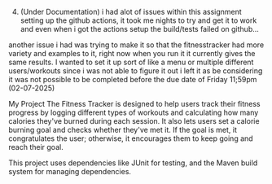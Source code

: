 4. (Under Documentation) i had alot of issues within this assignment setting up the github actions, it took me nights to try and get it to work and even when i got the actions setup the build/tests failed on github...

  another issue i had was trying to make it so that the fitnesstracker had more variety and examples to it, right now when you run it it currently gives the same results. I wanted to set it up sort of like a menu or multiple different users/workouts
  since i was not able to figure it out i left it as be considering it was not possible to be completed before the due date of Friday 11;59pm (02-07-2025)


   My Project The Fitness Tracker  is designed to help users track their fitness progress by logging different types of workouts and calculating how many calories they've burned during each session.
   It also lets users set a calorie burning goal and checks whether they've met it. If the goal is met, it congratulates the user; otherwise, it encourages them to keep going and reach their goal.


   This project uses dependencies like JUnit for testing, and the Maven build system for managing dependencies.



   

   
